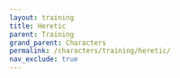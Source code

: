 ```yaml
---
layout: training
title: Heretic
parent: Training
grand_parent: Characters
permalink: /characters/training/heretic/
nav_exclude: true
---
```

